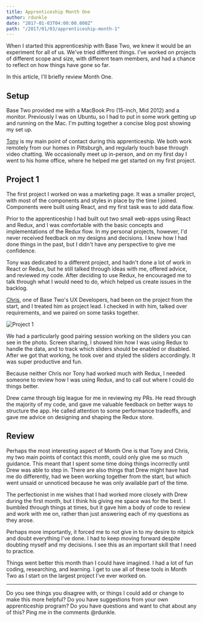 ```yaml
---
title: Apprenticeship Month One
author: rdunkle
date: "2017-01-03T04:00:00.000Z"
path: "/2017/01/03/apprenticeship-month-1"
---
```


When I started this apprenticeship with Base Two, we knew it would be an
experiment for all of us. We've tried different things. I've worked on projects
of different scope and size, with different team members, and had a chance to
reflect on how things have gone so far.

In this article, I'll briefly review Month One.

## Setup

Base Two provided me with a MacBook Pro (15-inch, Mid 2012) and a monitor.
Previously I was on Ubuntu, so I had to put in some work getting up and running
on the Mac. I'm putting together a concise blog post showing my set up.

[Tony](http://base2.io/#team) is my main point of contact during this
apprenticeship. We both work remotely from our homes in Pittsburgh, and
regularly touch base through video chatting. We occasionally meet up in-person,
and on my first day I went to his home office, where he helped me get started on
my first project.

## Project 1

The first project I worked on was a marketing page. It was a smaller project,
with most of the components and styles in place by the time I joined. Components
were built using React, and my first task was to add data flow.

Prior to the apprenticeship I had built out two small web-apps using React and
Redux, and I was comfortable with the basic concepts and implementations of the
Redux flow. In my personal projects, however, I'd never received feedback on my
designs and decisions. I knew how I had done things in the past, but I didn't
have any perspective to give me confidence.

Tony was dedicated to a different project, and hadn't done a lot of work in
React or Redux, but he still talked through ideas with me, offered advice, and
reviewed my code. After deciding to use Redux, he encouraged me to talk through
what I would need to do, which helped us create issues in the backlog.

[Chris](http://base2.io/#team), one of Base Two's UX Developers, had been on the
project from the start, and I treated him as project lead. I checked in with
him, talked over requirements, and we paired on some tasks together.

![Project 1](https://i.imgur.com/AxDbeSq.png 'Project 1 screenshot')

We had a particularly good pairing session working on the sliders you can see in
the photo. Screen sharing, I showed him how I was using Redux to handle the
data, and to track which sliders should be enabled or disabled. After we got
that working, he took over and styled the sliders accordingly. It was super
productive and fun.

Because neither Chris nor Tony had worked much with Redux, I needed someone to
review how I was using Redux, and to call out where I could do things better.

Drew came through big league for me in reviewing my PRs. He read through the
majority of my code, and gave me valuable feedback on better ways to structure
the app. He called attention to some performance tradeoffs, and gave me advice
on designing and shaping the Redux store.

## Review

Perhaps the most interesting aspect of Month One is that Tony and Chris, my two
main points of contact this month, could only give me so much guidance. This
meant that I spent some time doing things incorrectly until Drew was able to
step in. There are also things that Drew might have had me do differently, had
we been working together from the start, but which went unsaid or unnoticed
because he was only available part of the time.

The perfectionist in me wishes that I had worked more closely with Drew during
the first month, but I think his giving me space was for the best. I bumbled
through things at times, but it gave him a body of code to review and work with
me on, rather than just answering each of my questions as they arose.

Perhaps more importantly, it forced me to not give in to my desire to nitpick
and doubt everything I've done. I had to keep moving forward despite doubting
myself and my decisions. I see this as an important skill that I need to
practice.

Things went better this month than I could have imagined. I had a lot of fun
coding, researching, and learning. I get to use all of these tools in Month Two
as I start on the largest project I've ever worked on.

---

Do you see things you disagree with, or things I could add or change to make
this more helpful? Do you have suggestions from your own apprenticeship program?
Do you have questions and want to chat about any of this? Ping me in the
comments @rdunkle.
